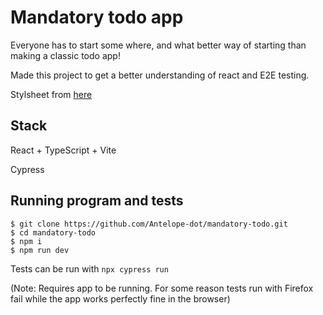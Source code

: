 # Mandatory todo app
Everyone has to start some where, and what better way of starting than making a classic todo app!

Made this project to get a better understanding of react and E2E testing.

Stylsheet from [here](https://github.com/WebDevSimplified/react-todo-list)

## Stack
React + TypeScript + Vite

Cypress

## Running program and tests
```
$ git clone https://github.com/Antelope-dot/mandatory-todo.git
$ cd mandatory-todo
$ npm i
$ npm run dev
```
Tests can be run with
`
npx cypress run
`

(Note: Requires app to be running. For some reason tests run with Firefox fail while the app works perfectly fine in the browser)

